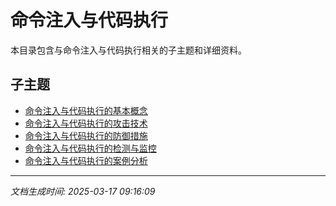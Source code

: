 # 命令注入与代码执行

本目录包含与命令注入与代码执行相关的子主题和详细资料。

## 子主题

- [命令注入与代码执行的基本概念](command-injection/basic-concepts.md)
- [命令注入与代码执行的攻击技术](command-injection/attack-techniques.md)
- [命令注入与代码执行的防御措施](command-injection/defense-measures.md)
- [命令注入与代码执行的检测与监控](command-injection/detection-monitoring.md)
- [命令注入与代码执行的案例分析](command-injection/case-studies.md)

---

*文档生成时间: 2025-03-17 09:16:09*
